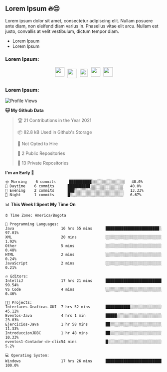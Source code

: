 ## Lorem Ipsum 🔥😒

Lorem ipsum dolor sit amet, consectetur adipiscing elit. Nullam posuere ante diam, non eleifend diam varius in. Phasellus vitae elit arcu. Nullam est justo, convallis at velit vestibulum, dictum tempor diam.

- Lorem Ipsum
- Lorem Ipsum

### Lorem Ipsum: 
<div style="display: flex; flex-direction: row; justify-content: center;">
  <img src="https://cdn.svgporn.com/logos/java.svg" width="30px" height="30px" hspace="5"/>
  <img src="https://cdn.svgporn.com/logos/javascript.svg" width="30px" height="30px" hspace="5" vspace="5"/>
  <img src="https://cdn.svgporn.com/logos/mysql.svg" width="25px" height="25px" hspace="5" vspace="5"/>
  <img src="https://cdn.svgporn.com/logos/sass.svg" width="30px" height="30px" hspace="5"/>
  <img src="https://cdn.svgporn.com/logos/gulp.svg" width="30px" height="30px" hspace="5"/>
</div>

### Lorem Ipsum:
<!--START_SECTION:waka-->
![Profile Views](http://img.shields.io/badge/Profile%20Views-29-blue)

**🐱 My Github Data** 

> 🏆 21 Contributions in the Year 2021
 > 
> 📦 82.8 kB Used in Github's Storage 
 > 
> 🚫 Not Opted to Hire
 > 
> 📜 2 Public Repositories 
 > 
> 🔑 13 Private Repositories  
 > 
**I'm an Early 🐤** 

```text
🌞 Morning    6 commits      ██████████░░░░░░░░░░░░░░░   40.0% 
🌆 Daytime    6 commits      ██████████░░░░░░░░░░░░░░░   40.0% 
🌃 Evening    2 commits      ███░░░░░░░░░░░░░░░░░░░░░░   13.33% 
🌙 Night      1 commits      █░░░░░░░░░░░░░░░░░░░░░░░░   6.67%

```


📊 **This Week I Spent My Time On** 

```text
⌚︎ Time Zone: America/Bogota

💬 Programming Languages: 
Java                     16 hrs 55 mins      ████████████████████████░   97.01% 
XML                      20 mins             ░░░░░░░░░░░░░░░░░░░░░░░░░   1.92% 
Other                    5 mins              ░░░░░░░░░░░░░░░░░░░░░░░░░   0.48% 
HTML                     2 mins              ░░░░░░░░░░░░░░░░░░░░░░░░░   0.24% 
JavaScript               2 mins              ░░░░░░░░░░░░░░░░░░░░░░░░░   0.21%

🔥 Editors: 
IntelliJ                 17 hrs 21 mins      █████████████████████████   99.54% 
VS Code                  4 mins              ░░░░░░░░░░░░░░░░░░░░░░░░░   0.46%

🐱‍💻 Projects: 
Interfaces-Graficas-GUI  7 hrs 52 mins       ███████████░░░░░░░░░░░░░░   45.12% 
Eventos-Java             4 hrs 1 min         █████░░░░░░░░░░░░░░░░░░░░   23.03% 
Ejercicios-Java          1 hr 58 mins        ██░░░░░░░░░░░░░░░░░░░░░░░   11.33% 
IntroduccionJDBC         1 hr 48 mins        ██░░░░░░░░░░░░░░░░░░░░░░░   10.33% 
eventos1-Contador-de-clic54 mins             █░░░░░░░░░░░░░░░░░░░░░░░░   5.2%

💻 Operating System: 
Windows                  17 hrs 26 mins      █████████████████████████   100.0%

```


<!--END_SECTION:waka-->
